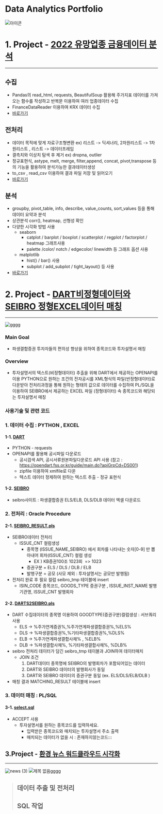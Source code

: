 # Data Analytics Portfolio
![아이콘](https://cdn.iconscout.com/icon/premium/png-256-thumb/data-analysis-1565652-1327717.png)

 # 1. Project - [2022 유망업종 금융데이터 분석](https://github.com/jieunlee-hi/Portfolio/tree/main/finance_naver)
 ------------
 ## 수집
 * Pandas의 read_html, requests, BeautifulSoup 활용해 주가지표 데이터를 가져오는 함수를 작성하고 반복문 이용하여 여러 업종데이터 수집
 * FinanceDataReader 이용하여 KRX 데이터 수집
 * [바로가기](https://github.com/jieunlee-hi/Portfolio/blob/main/finance_naver/1_%EC%88%98%EC%A7%91.ipynb)
 ## 전처리
 * 데이터 목적에 맞게 자료구조형변환 ex) 리스트 -> 딕셔너리,  2차원리스트 -> 1차원리스트 , 리스트 -> 데이터프레임
 * 결측치와 이상치 탐색 후 제거 ex) dropna, outlier 
 * 정규표현식, astype, melt, merge, filter,append, concat, pivot,transpose 등의 기능을 활용하여 분석가능한 결과데이터생성
 * to_csv , read_csv 이용하여 결과 파일 저장 및 읽어오기
 * [바로가기](https://github.com/jieunlee-hi/Portfolio/blob/main/finance_naver/2_%EC%A0%84%EC%B2%98%EB%A6%AC.ipynb)
## 분석
   * groupby, pivot_table, info, describe, value_counts, sort_values 등을 통해 데이터 요약과 분석
   * 상관분석 corr(), heatmap, 선형성 확인
   * 다양한 시각화 방법 사용
     * seaborn
       * catplot / barplot / boxplot / scatterplot / regplot / factorplot / heatmap 그래프사용
       * palette /color/ notch / edgecolor/ linewidth 등 그래프 옵션 사용
     * matplotlib
       * hist() / bar() 사용
       * subplot / add_subplot / tight_layout() 등 사용
  * [바로가기](https://github.com/jieunlee-hi/Portfolio/blob/main/finance_naver/3_%EB%B6%84%EC%84%9D.ipynb)
 # 2. Project - [DART비정형데이터와 SEIBRO 정형EXCEL데이터 매칭](https://github.com/jieunlee-hi/Portfolio/tree/main/dart_seibro)
 ------------
![gggg](https://user-images.githubusercontent.com/34561364/192132865-f43f4094-1620-4343-a22d-6e62d8abe24e.png)

### Main Goal
  + 파생결합증권 투자자들의 편의성 향상을 위하여 종목코드와 투자설명서 매칭
### Overview
  + 투자설명서의 텍스트(비정형데이터) 추출을 위해 DART에서 제공하는 OPENAPI를 이용
  PYTHON으로 원하는 조건의 전자공시를  XML형식의 파일(반정형데이터)로 다운받아 전처리과정을 통해 원하는 형태의 값으로 데이터를 수집하여 
  PL/SQL을 이용하여 SEIBRO에서 제공하는 EXCEL 파일 (정형데이터) 속 종목코드와 해당되는 투자설명서 매칭
  
### 사용기술 및 관련 코드

### 1. 데이터 수집 : PYTHON , EXCEL
#### 1-1. [DART](https://github.com/jieunlee-hi/Portfolio/blob/main/dart_seibro/DART_Crawling.py)
* PYTHON - requests
* OPENAPI를 활용해 공시파일 다운로드 
  * 공시검색 API, 공시서류원본파일다운로드 API 사용 (참고 : https://opendart.fss.or.kr/guide/main.do?apiGrpCd=DS001)
  * zipfile 이용하여 xmlfile로 다운 
  * 텍스트 데이터 정제하여 원하는 텍스트 추출 - 정규 표현식  
#### 1-2. [SEIBRO](https://seibro.or.kr/websquare/control.jsp?w2xPath=/IPORTAL/user/derivCombi/BIP_CNTS07015V.xml&menuNo=199)
  * seibro사이트 : 파생결합증권 ELS/ELB, DLS/DLB 데이터 엑셀 다운로드 
    
### 2. 전처리 : Oracle Procedure
#### 2-1. [SEIBRO_RESULT.pls](https://github.com/jieunlee-hi/Portfolio/blob/main/dart_seibro/SEIBRO_RESULT.pls)
* SEIBRO데이터 전처리 
  * ISSUE_CNT 컬럼생성
    * 종목명 (ISSUE_NAME_SEIBRO) 에서 회차를 나타내는 숫자[0-9] 만 뽑아내어 회차(ISSUE_CNT) 컬럼 생성
        * EX ) KB증권100조 1023회  => 1023
    * 증권구분 =  ELS / DLS / DLB / ELB 
    * 발행구분 = 공모 (사모 제외 : 투자설명서는 공모만 발행됨)
* 전처리 완료 후 필요 컬럼 seibro_tmp 테이블에 insert 
  * ISIN_CODE 종목코드, GOODS_TYPE 증권구분 , ISSUE_INST_NAME 발행기관명, ISSUE_CNT 발행회차
  
#### 2-2. [DARTS2SEIBRO.pls](https://github.com/jieunlee-hi/Portfolio/blob/main/dart_seibro/DARTS2SEIBRO.pls)
* DART 수집데이터의 종목명 이용하여 GOODTYPE(증권구분)컬럼생성 : 서브쿼리사용
   * ELS -> %주가연계증권%,%주가연계파생결합증권%,%ELS%
   * DLS -> %파생결합증권%,%기타파생결합증권%,%DLS%
   * ELB -> %주가연계파생결합사채% , %ELB%
   * DLB -> %파생결합사채%, %기타파생결합사채%, %DLB%
* seibro 전처리 데이터가 담긴 seibro_tmp 테이블과 JOIN하여 데이터매치
   * JOIN 조건 
     1. DART데이터 종목명에 SEIBRO의 발행회차가 포함되어있는 데이터
     2. DART와 SEIBRO 데이터의 발행회사가 동일
     3. DART와 SEIBRO 데이터의 증권구분 동일 (ex. ELS/DLS/ELB/DLB ) 
* 매칭 결과 MATCHING_RESULT 테이블에 insert

### 3. 데이터 매칭 : PL/SQL 
#### 3-1. [select.sql](https://github.com/jieunlee-hi/Portfolio/blob/main/dart_seibro/select.sql)
* ACCEPT 사용 
  * 투자설명서를 원하는 종목코드를 입력하세요.
    * 입력받은 종목코드와 매치되는 투자설명서 주소 출력
    * 매치되는 데이터가 없을 시 : 존재하지않는코드:::
  

 ## 3.Project  - [환경 뉴스 워드클라우드 시각화](https://github.com/jieunlee-hi/Portfolio/tree/main/environment_news)
 ------------
![news (3)](https://user-images.githubusercontent.com/34561364/192138427-c2273446-eed5-42a7-9cc3-20df2bbbebf0.png)
![제목 없음gggg](https://user-images.githubusercontent.com/34561364/192140267-735ce0ec-8beb-4a48-9d7b-372f08e14892.png)

> ## 데이터 추출 및 전처리
> ## SQL 작업

  
